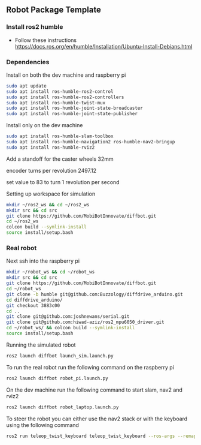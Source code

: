 ## Robot Package Template
### Install ros2 humble
- Follow these instructions https://docs.ros.org/en/humble/Installation/Ubuntu-Install-Debians.html
### Dependencies
Install on both the dev machine and raspberry pi
```bash
sudo apt update
sudo apt install ros-humble-ros2-control
sudo apt install ros-humble-ros2-controllers
sudo apt install ros-humble-twist-mux
sudo apt install ros-humble-joint-state-broadcaster
sudo apt install ros-humble-joint-state-publisher
```

Install only on the dev machine 
```bash
sudo apt install ros-humble-slam-toolbox
sudo apt install ros-humble-navigation2 ros-humble-nav2-bringup
sudo apt install ros-humble-rviz2
```


Add a standoff for the caster wheels 32mm 

encoder turns per revolution 2497.12

set value to 83 to turn 1 revolution per second

Setting up workspace for simulation
```bash
mkdir ~/ros2_ws && cd ~/ros2_ws
mkdir src && cd src
git clone https://github.com/MobiBotInnovate/diffbot.git
cd ~/ros2_ws
colcon build --symlink-install
source install/setup.bash
```
### Real robot
Next ssh into the raspberry pi 
```bash
mkdir ~/robot_ws && cd ~/robot_ws
mkdir src && cd src
git clone https://github.com/MobiBotInnovate/diffbot.git
cd ~/robot_ws
git clone -b humble git@github.com:Buzzology/diffdrive_arduino.git
cd diffdrive_arduino/
git checkout 3883c00
cd ..
git clone git@github.com:joshnewans/serial.git
git clone git@github.com:hiwad-aziz/ros2_mpu6050_driver.git
cd ~/robot_ws/ && colcon build --symlink-install 
source install/setup.bash
```
Running the simulated robot
```bash
ros2 launch diffbot launch_sim.launch.py
```
To run the real robot run the following command on the raspberry pi
```bash
ros2 launch diffbot robot_pi.launch.py
```
On the dev machine run the following command to start slam, nav2 and rviz2
```bash
ros2 launch diffbot robot_laptop.launch.py
```
To steer the robot you can either use the nav2 stack or with the keyboard using the following command
```bash
ros2 run teleop_twist_keyboard teleop_twist_keyboard --ros-args --remap cmd_vel:=key_cmd_vel
```
